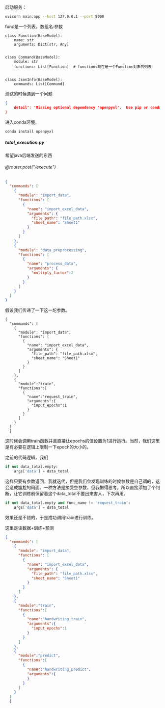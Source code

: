 启动服务：

```bash
uvicorn main:app --host 127.0.0.1 --port 8000
```



func是一个列表，数组名:参数



```
class Function(BaseModel):
    name: str
    arguments: Dict[str, Any]


class Command(BaseModel):
    module: str
    functions: List[Function]  # functions现在是一个Function对象的列表


class JsonInfo(BaseModel):
    commands: List[Command]
```



测试的时候遇到一个问题

```json
{
    detail": "Missing optional dependency 'openpyxl'.  Use pip or conda to install openpyxl."
}
```

进入conda环境，

```bash
conda install openpyxl
```

##### total_execution.py

希望java后端发送的东西

###### @router.post("/execute")

```json
{
  "commands": [
    {
      "module": "import_data",
      "functions": [
        {
          "name": "import_excel_data",
          "arguments": {
            "file_path": "file_path.xlsx",
            "sheet_name": "Sheet1"
          }
        }
      ]
    },
    {
      "module": "data_preprocessing",
      "functions": [
        {
          "name": "process_data",
          "arguments": {
            "multiply_factor":2
          }
        }
      ]
    }
  ]
}

```



假设我们传递了一下这一坨参数。

```
{
  "commands": [
    {
      "module": "import_data",
      "functions": [
        {
          "name": "import_excel_data",
          "arguments": {
            "file_path": "file_path.xlsx",
            "sheet_name": "Sheet1"
          }
        }
      ]
    },
    {
      "module":"train",
      "functions":[
        {
          "name":"request_train",
          "arguments":{
            "input_epochs":1
          }
        }
      ]
    }
  ]
  }
```

这时候会调用train函数并且直接让epochs的值设置为1进行运行。当然，我们这里是有必要在逻辑上限制一下epoch的大小的。



之前的代码逻辑，我们

```python
if not data_total.empty:
    args['data'] = data_total
```

这样只要有参数返回，我就迭代，但是我们会发现训练的时候参数是自己调的，这会造成尴尬的局面。一种方法是接受空参数，但我懒得思考，所以直接添加了个判断，让它训练前保留着这个data_total不要出来害人，下次再用。

```python
if not data_total.empty and func_name != 'request_train':
    args['data'] = data_total
```

效果还是不错的，于是成功调用train进行训练。



这里是读数据+训练+预测

```json
{
  "commands": [
    {
      "module": "import_data",
      "functions": [
        {
          "name": "import_excel_data",
          "arguments": {
            "file_path": "file_path.xlsx",
            "sheet_name": "Sheet1"
          }
        }
      ]
    },
    {
      "module":"train",
      "functions":[
        {
          "name":"handwriting_train",
          "arguments":{
            "input_epochs":1
          }
        }
      ]
    },
    {
      "module":"predict",
      "functions":[
        {
          "name":"handwriting_predict",
          "arguments":{
          }
        }
      ]
    }
  ]
  }
```

